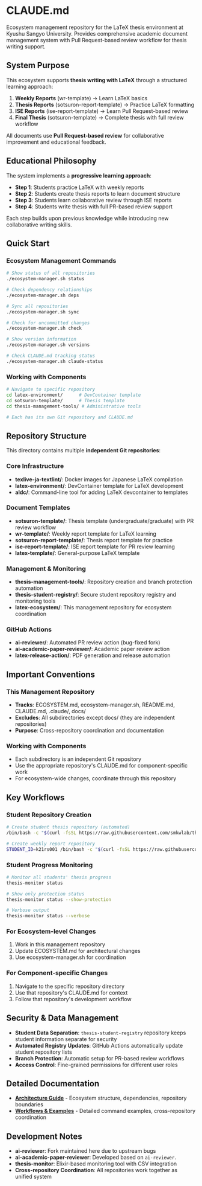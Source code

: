 # CLAUDE.md

Ecosystem management repository for the LaTeX thesis environment at Kyushu Sangyo University. Provides comprehensive academic document management system with Pull Request-based review workflow for thesis writing support.

## System Purpose

This ecosystem supports **thesis writing with LaTeX** through a structured learning approach:

1. **Weekly Reports** (wr-template) → Learn LaTeX basics
2. **Thesis Reports** (sotsuron-report-template) → Practice LaTeX formatting  
3. **ISE Reports** (ise-report-template) → Learn Pull Request-based review
4. **Final Thesis** (sotsuron-template) → Complete thesis with full review workflow

All documents use **Pull Request-based review** for collaborative improvement and educational feedback.

## Educational Philosophy

The system implements a **progressive learning approach**:

- **Step 1**: Students practice LaTeX with weekly reports
- **Step 2**: Students create thesis reports to learn document structure  
- **Step 3**: Students learn collaborative review through ISE reports
- **Step 4**: Students write thesis with full PR-based review support

Each step builds upon previous knowledge while introducing new collaborative writing skills.

## Quick Start

### Ecosystem Management Commands
```bash
# Show status of all repositories
./ecosystem-manager.sh status

# Check dependency relationships
./ecosystem-manager.sh deps

# Sync all repositories
./ecosystem-manager.sh sync

# Check for uncommitted changes
./ecosystem-manager.sh check

# Show version information
./ecosystem-manager.sh versions

# Check CLAUDE.md tracking status
./ecosystem-manager.sh claude-status
```

### Working with Components
```bash
# Navigate to specific repository
cd latex-environment/      # DevContainer template
cd sotsuron-template/      # Thesis template
cd thesis-management-tools/ # Administrative tools

# Each has its own Git repository and CLAUDE.md
```

## Repository Structure

This directory contains multiple **independent Git repositories**:

### Core Infrastructure
- **texlive-ja-textlint/**: Docker images for Japanese LaTeX compilation
- **latex-environment/**: DevContainer template for LaTeX development
- **aldc/**: Command-line tool for adding LaTeX devcontainer to templates

### Document Templates
- **sotsuron-template/**: Thesis template (undergraduate/graduate) with PR review workflow
- **wr-template/**: Weekly report template for LaTeX learning
- **sotsuron-report-template/**: Thesis report template for practice
- **ise-report-template/**: ISE report template for PR review learning
- **latex-template/**: General-purpose LaTeX template

### Management & Monitoring
- **thesis-management-tools/**: Repository creation and branch protection automation
- **thesis-student-registry/**: Secure student repository registry and monitoring tools
- **latex-ecosystem/**: This management repository for ecosystem coordination

### GitHub Actions
- **ai-reviewer/**: Automated PR review action (bug-fixed fork)
- **ai-academic-paper-reviewer/**: Academic paper review action
- **latex-release-action/**: PDF generation and release automation

## Important Conventions

### This Management Repository
- **Tracks**: ECOSYSTEM.md, ecosystem-manager.sh, README.md, CLAUDE.md, .claude/, docs/
- **Excludes**: All subdirectories except docs/ (they are independent repositories)
- **Purpose**: Cross-repository coordination and documentation

### Working with Components
- Each subdirectory is an independent Git repository
- Use the appropriate repository's CLAUDE.md for component-specific work
- For ecosystem-wide changes, coordinate through this repository

## Key Workflows

### Student Repository Creation
```bash
# Create student thesis repository (automated)
/bin/bash -c "$(curl -fsSL https://raw.githubusercontent.com/smkwlab/thesis-management-tools/main/create-repo/setup.sh)"

# Create weekly report repository
STUDENT_ID=k21rs001 /bin/bash -c "$(curl -fsSL https://raw.githubusercontent.com/smkwlab/thesis-management-tools/main/create-repo/setup-wr.sh)"
```

### Student Progress Monitoring
```bash
# Monitor all students' thesis progress
thesis-monitor status

# Show only protection status
thesis-monitor status --show-protection

# Verbose output
thesis-monitor status --verbose
```

### For Ecosystem-level Changes
1. Work in this management repository
2. Update ECOSYSTEM.md for architectural changes
3. Use ecosystem-manager.sh for coordination

### For Component-specific Changes
1. Navigate to the specific repository directory
2. Use that repository's CLAUDE.md for context
3. Follow that repository's development workflow

## Security & Data Management

- **Student Data Separation**: `thesis-student-registry` repository keeps student information separate for security
- **Automated Registry Updates**: GitHub Actions automatically update student repository lists
- **Branch Protection**: Automatic setup for PR-based review workflows
- **Access Control**: Fine-grained permissions for different user roles

## Detailed Documentation

- **[Architecture Guide](docs/CLAUDE-ARCHITECTURE.md)** - Ecosystem structure, dependencies, repository boundaries
- **[Workflows & Examples](docs/CLAUDE-WORKFLOWS.md)** - Detailed command examples, cross-repository coordination

## Development Notes

- **ai-reviewer**: Fork maintained here due to upstream bugs
- **ai-academic-paper-reviewer**: Developed based on `ai-reviewer`.
- **thesis-monitor**: Elixir-based monitoring tool with CSV integration
- **Cross-repository Coordination**: All repositories work together as unified system